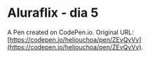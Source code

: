 # Aluraflix - dia 5

A Pen created on CodePen.io. Original URL: [https://codepen.io/heliouchoa/pen/ZEvQyVv](https://codepen.io/heliouchoa/pen/ZEvQyVv).


